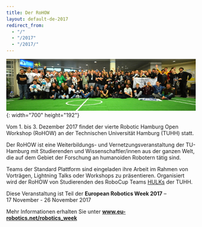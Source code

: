 ```yaml
---
title: Der RoHOW
layout: default-de-2017
redirect_from:
  - "/"
  - "/2017"
  - "/2017/"
---
```


![Gruppenfoto](/assets/img/teams2016.jpg){: width="700" height="192"}

Vom 1. bis 3. Dezember 2017 findet der vierte Robotic Hamburg Open Workshop (RoHOW) an der Technischen Universität Hamburg (TUHH) statt.

Der RoHOW ist eine Weiterbildungs- und Vernetzungsveranstaltung der TU-Hamburg mit Studierenden und Wissenschaftler/innen aus der ganzen Welt, die auf dem Gebiet der Forschung an humanoiden Robotern tätig sind.

Teams der Standard Plattform sind eingeladen ihre Arbeit im Rahmen von Vorträgen, Lightning Talks oder Workshops zu präsentieren. Organisiert wird der RoHOW von Studierenden des RoboCup Teams <a href="https://www.hulks.de/">HULKs</a> der TUHH.

<div id="eurobotic_week">
    <p>Diese Veranstaltung ist Teil der <strong>European&nbsp;Robotics&nbsp;Week&nbsp;2017</strong> &ndash; 17&nbsp;November - 26&nbsp;November&nbsp;2017</p>
    <p>Mehr Informationen erhalten Sie unter <a href="https://www.eu-robotics.net/robotics_week"><strong>www.eu-robotics.net/robotics_week</strong></a></p>
</div>
